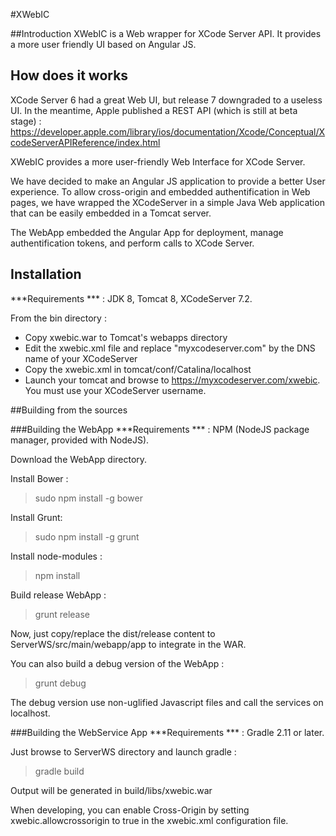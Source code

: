#XWebIC

##Introduction
XWebIC is a Web wrapper for XCode Server API. It provides a more user friendly UI based on Angular JS.

## How does it works
XCode Server 6 had a great Web UI, but release 7 downgraded to a useless UI. In the meantime, Apple published a REST API (which is still at beta stage) : 
https://developer.apple.com/library/ios/documentation/Xcode/Conceptual/XcodeServerAPIReference/index.html
 
XWebIC provides a more user-friendly Web Interface for XCode Server. 

We have decided to make an Angular JS application to provide a better User experience. 
To allow cross-origin and embedded authentification in Web pages, we have wrapped the XCodeServer in a simple Java Web application that can be easily embedded in a Tomcat server. 

The WebApp embedded the Angular App for deployment, manage authentification tokens, and perform calls to XCode Server.
 
## Installation
***Requirements *** : JDK 8, Tomcat 8, XCodeServer 7.2.

From the bin directory : 

* Copy xwebic.war to Tomcat's webapps directory
* Edit the xwebic.xml file and replace "myxcodeserver.com" by the DNS name of your XCodeServer
* Copy the xwebic.xml in tomcat/conf/Catalina/localhost
* Launch your tomcat and browse to https://myxcodeserver.com/xwebic. You must use your XCodeServer username.

##Building from the sources

###Building the WebApp
***Requirements *** : NPM (NodeJS package manager, provided with NodeJS).

Download the WebApp directory.

Install Bower : 
> sudo npm install -g bower

Install Grunt:
> sudo npm install -g grunt

Install node-modules : 
> npm install

Build release WebApp : 
> grunt release

Now, just copy/replace the dist/release content to ServerWS/src/main/webapp/app to integrate in the WAR.

You can also build a debug version of the WebApp :
> grunt debug

The debug version use non-uglified Javascript files and call the services on localhost.

###Building the WebService App
***Requirements *** : Gradle 2.11 or later.

Just browse to ServerWS directory and launch gradle : 
>  gradle build

Output will be generated in build/libs/xwebic.war

When developing, you can enable Cross-Origin by setting xwebic.allowcrossorigin to true in the xwebic.xml configuration file. 

